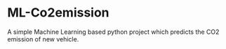 # ML-Co2emission
A simple Machine Learning based python project which predicts the CO2 emission of new vehicle.
